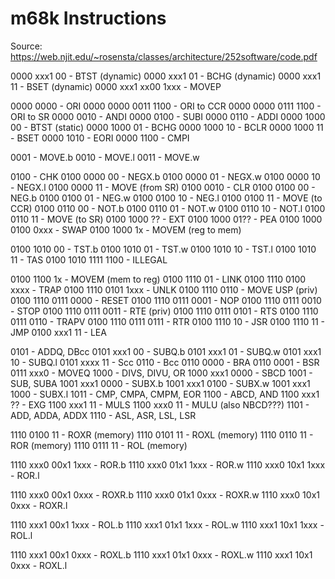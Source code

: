 # m68k Instructions

Source: <https://web.njit.edu/~rosensta/classes/architecture/252software/code.pdf>

0000 xxx1 00 - BTST (dynamic)
0000 xxx1 01 - BCHG (dynamic)
0000 xxx1 11 - BSET (dynamic)
0000 xxx1 xx00 1xxx - MOVEP

0000 0000 - ORI
0000 0000 0011 1100 - ORI to CCR
0000 0000 0111 1100 - ORI to SR
0000 0010 - ANDI
0000 0100 - SUBI
0000 0110 - ADDI
0000 1000 00 - BTST (static)
0000 1000 01 - BCHG
0000 1000 10 - BCLR
0000 1000 11 - BSET
0000 1010 - EORI
0000 1100 - CMPI

0001 - MOVE.b
0010 - MOVE.l
0011 - MOVE.w

0100 - CHK
0100 0000 00 - NEGX.b
0100 0000 01 - NEGX.w
0100 0000 10 - NEGX.l
0100 0000 11 - MOVE (from SR)
0100 0010 - CLR
0100 0100 00 - NEG.b
0100 0100 01 - NEG.w
0100 0100 10 - NEG.l
0100 0100 11 - MOVE (to CCR)
0100 0110 00 - NOT.b
0100 0110 01 - NOT.w
0100 0110 10 - NOT.l
0100 0110 11 - MOVE (to SR)
0100 1000 ?? - EXT
0100 1000 01?? - PEA
0100 1000 0100 0xxx - SWAP
0100 1000 1x - MOVEM (reg to mem)

0100 1010 00 - TST.b
0100 1010 01 - TST.w
0100 1010 10 - TST.l
0100 1010 11 - TAS
0100 1010 1111 1100 - ILLEGAL

0100 1100 1x - MOVEM (mem to reg)
0100 1110 01 - LINK
0100 1110 0100 xxxx - TRAP
0100 1110 0101 1xxx - UNLK
0100 1110 0110 - MOVE USP (priv)
0100 1110 0111 0000 - RESET
0100 1110 0111 0001 - NOP
0100 1110 0111 0010 - STOP
0100 1110 0111 0011 - RTE (priv)
0100 1110 0111 0101 - RTS
0100 1110 0111 0110 - TRAPV
0100 1110 0111 0111 - RTR
0100 1110 10 - JSR
0100 1110 11 - JMP
0100 xxx1 11 - LEA

0101 - ADDQ, DBcc
0101 xxx1 00 - SUBQ.b
0101 xxx1 01 - SUBQ.w
0101 xxx1 10 - SUBQ.l
0101 xxxx 11 - Scc
0110 - Bcc
0110 0000 - BRA
0110 0001 - BSR
0111 xxx0 - MOVEQ
1000 - DIVS, DIVU, OR
1000 xxx1 0000 - SBCD
1001 - SUB, SUBA
1001 xxx1 0000 - SUBX.b
1001 xxx1 0100 - SUBX.w
1001 xxx1 1000 - SUBX.l
1011 - CMP, CMPA, CMPM, EOR
1100 - ABCD, AND
1100 xxx1 ?? - EXG
1100 xxx1 11 - MULS
1100 xxx0 11 - MULU (also NBCD???)
1101 - ADD, ADDA, ADDX
1110 - ASL, ASR, LSL, LSR

1110 0100 11 - ROXR (memory)
1110 0101 11 - ROXL (memory)
1110 0110 11 - ROR (memory)
1110 0111 11 - ROL (memory)

1110 xxx0 00x1 1xxx - ROR.b
1110 xxx0 01x1 1xxx - ROR.w
1110 xxx0 10x1 1xxx - ROR.l

1110 xxx0 00x1 0xxx - ROXR.b
1110 xxx0 01x1 0xxx - ROXR.w
1110 xxx0 10x1 0xxx - ROXR.l

1110 xxx1 00x1 1xxx - ROL.b
1110 xxx1 01x1 1xxx - ROL.w
1110 xxx1 10x1 1xxx - ROL.l

1110 xxx1 00x1 0xxx - ROXL.b
1110 xxx1 01x1 0xxx - ROXL.w
1110 xxx1 10x1 0xxx - ROXL.l